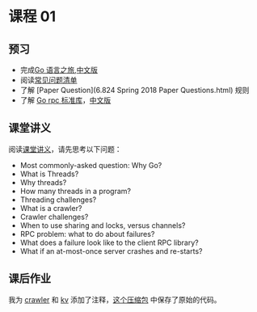 # 课程 01

## 预习

- 完成[Go 语言之旅](https://tour.golang.org/),[中文版](https://tour.go-zh.org/)
- 阅读[常见问题清单](tour-faq.txt.md)
- 了解 [Paper Question](6.824 Spring 2018 Paper Questions.html) 规则
- 了解 [Go rpc 标准库](https://golang.org/pkg/net/rpc/)，[中文版](https://go-zh.org/pkg/net/rpc/)

## 课堂讲义

阅读[课堂讲义](l-rpc.txt.md)，请先思考以下问题：

- Most commonly-asked question: Why Go?
- What is Threads?
- Why threads?
- How many threads in a program?
- Threading challenges?
- What is a crawler?
- Crawler challenges?
- When to use sharing and locks, versus channels?
- RPC problem: what to do about failures?
- What does a failure look like to the client RPC library?
- What if an at-most-once server crashes and re-starts?

## 课后作业

我为 [crawler](crawler/crawler.go) 和 [kv](kv/kv.go) 添加了注释，[这个压缩包](LEC02-source-code.zip) 中保存了原始的代码。